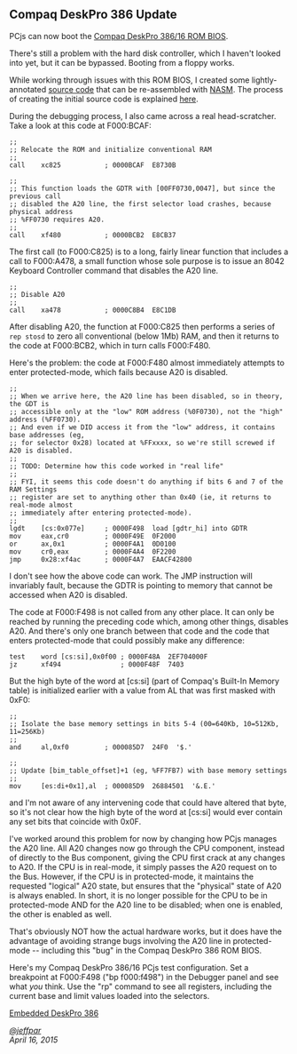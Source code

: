 Compaq DeskPro 386 Update
---
PCjs can now boot the [Compaq DeskPro 386/16 ROM BIOS](/devices/pc/bios/compaq/deskpro386/).

There's still a problem with the hard disk controller, which I haven't looked into yet, but
it can be bypassed.  Booting from a floppy works.

While working through issues with this ROM BIOS, I created some lightly-annotated
[source code](/devices/pc/bios/compaq/deskpro386/1988-01-28.nasm) that can be re-assembled
with [NASM](http://www.nasm.us/).  The process of creating the initial source code is
explained [here](/devices/pc/bios/compaq/deskpro386/#producing-rom-source-code).

During the debugging process, I also came across a real head-scratcher.  Take a look at this code
at F000:BCAF:

	;;
	;; Relocate the ROM and initialize conventional RAM
	;;
	call    xc825           ; 0000BCAF  E8730B

	;;
	;; This function loads the GDTR with [00FF0730,0047], but since the previous call
	;; disabled the A20 line, the first selector load crashes, because physical address
	;; %FF0730 requires A20.
	;;
	call    xf480           ; 0000BCB2  E8CB37

The first call (to F000:C825) is to a long, fairly linear function that includes a call to F000:A478,
a small function whose sole purpose is to issue an 8042 Keyboard Controller command that disables the A20
line.

	;;
	;; Disable A20
	;;
	call    xa478           ; 0000C8B4  E8C1DB

After disabling A20, the function at F000:C825 then performs a series of `rep stosd` to zero all
conventional (below 1Mb) RAM, and then it returns to the code at F000:BCB2, which in turn calls F000:F480.

Here's the problem: the code at F000:F480 almost immediately attempts to enter protected-mode, which
fails because A20 is disabled.

	;;
	;; When we arrive here, the A20 line has been disabled, so in theory, the GDT is
	;; accessible only at the "low" ROM address (%0F0730), not the "high" address (%FF0730).
	;; And even if we DID access it from the "low" address, it contains base addresses (eg,
	;; for selector 0x28) located at %FFxxxx, so we're still screwed if A20 is disabled.
	;;
	;; TODO: Determine how this code worked in "real life"
	;;
	;; FYI, it seems this code doesn't do anything if bits 6 and 7 of the RAM Settings
	;; register are set to anything other than 0x40 (ie, it returns to real-mode almost
	;; immediately after entering protected-mode).
	;;
	lgdt    [cs:0x077e]     ; 0000F498  load [gdtr_hi] into GDTR
	mov     eax,cr0         ; 0000F49E  0F2000
	or      ax,0x1          ; 0000F4A1  0D0100
	mov     cr0,eax         ; 0000F4A4  0F2200
	jmp     0x28:xf4ac      ; 0000F4A7  EAACF42800

I don't see how the above code can work.  The JMP instruction will invariably fault, because the
GDTR is pointing to memory that cannot be accessed when A20 is disabled.

The code at F000:F498 is not called from any other place.  It can only be reached by running the
preceding code which, among other things, disables A20.  And there's only one branch between that
code and the code that enters protected-mode that could possibly make any difference:

	test    word [cs:si],0x0f00 ; 0000F48A  2EF704000F
	jz      xf494               ; 0000F48F  7403

But the high byte of the word at [cs:si] (part of Compaq's Built-In Memory table) is initialized
earlier with a value from AL that was first masked with 0xF0:

	;;
	;; Isolate the base memory settings in bits 5-4 (00=640Kb, 10=512Kb, 11=256Kb)
	;;
	and     al,0xf0         ; 000085D7  24F0  '$.'

	;;
	;; Update [bim_table_offset]+1 (eg, %FF7FB7) with base memory settings
	;;
	mov     [es:di+0x1],al  ; 000085D9  26884501  '&.E.'

and I'm not aware of any intervening code that could have altered that byte, so it's not clear how the
high byte of the word at [cs:si] would ever contain any set bits that coincide with 0x0F.

I've worked around this problem for now by changing how PCjs manages the A20 line.  All A20 changes
now go through the CPU component, instead of directly to the Bus component, giving the CPU first crack
at any changes to A20.  If the CPU is in real-mode, it simply passes the A20 request on to the Bus.
However, if the CPU is in protected-mode, it maintains the requested "logical" A20 state, but ensures
that the "physical" state of A20 is always enabled.  In short, it is no longer possible for the CPU
to be in protected-mode AND for the A20 line to be disabled; when one is enabled, the other is enabled
as well.
 
That's obviously NOT how the actual hardware works, but it does have the advantage of avoiding strange
bugs involving the A20 line in protected-mode -- including this "bug" in the Compaq DeskPro 386 ROM BIOS.

Here's my Compaq DeskPro 386/16 PCjs test configuration.  Set a breakpoint at F000:F498 ("bp f000:f498")
in the Debugger panel and see what *you* think.  Use the "rp" command to see all registers, including
the current base and limit values loaded into the selectors.

[Embedded DeskPro 386](/devices/pc/machine/compaq/deskpro386/ega/2048kb/machine.xml "PCjs:deskpro386-ega-2048k::uncompiled:debugger")

*[@jeffpar](http://twitter.com/jeffpar)*  
*April 16, 2015*
